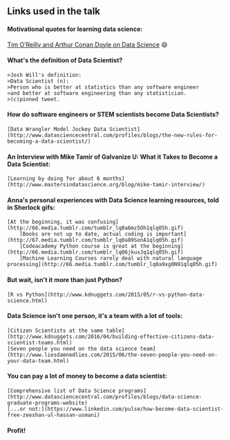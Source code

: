##	Links used in the talk

####	Motivational quotes for learning data science:
  [Tim O’Reilly and Arthur Conan Doyle on Data Science](https://www.springboard.com/blog/41-shareable-data-quotes/)
    :smile:
####	What's the definition of Data Scientist?
	>Josh Will's definition:
	>Data Scientist (n):
	>Person who is better at statistics than any software engineer
	>and better at software engineering than any statistician. 
	>(c)pinned tweet.
  
####	How do software engineers or STEM scientists become Data Scientists?
	[Data Wrangler Model Jockey Data Scientist](http://www.datasciencecentral.com/profiles/blogs/the-new-rules-for-becoming-a-data-scientist/)
	
####	An Interview with Mike Tamir of Galvanize U: What it Takes to Become a Data Scientist:
	[Learning by doing for about 6 months](http://www.mastersindatascience.org/blog/mike-tamir-interview/) 

####	Anna's personal experiences with Data Science learning resources, told in Sherlock gifs:
	[At the beginning, it was confusing](http://66.media.tumblr.com/tumblr_lq0a6mz5Oh1qlq05h.gif)
    	[Books are not up to date, actual coding is important](http://67.media.tumblr.com/tumblr_lq0a89SonA1qlq05h.gif)
    	[Codeacademy Python course is great at the beginning](http://66.media.tumblr.com/tumblr_lq06jkuxJq1qlq05h.gif)
    	[Machine Learning Courses rarely deal with natural language processing](http://66.media.tumblr.com/tumblr_lq0a9xg0N91qlq05h.gif)
    
####	But wait, isn't it more than just Python?	
	[R vs Python](http://www.kdnuggets.com/2015/05/r-vs-python-data-science.html)

####	Data Science isn't one person, it's a team with a lot of tools:
	[Citizen Scientists at the same table](http://www.kdnuggets.com/2016/04/building-effective-citizens-data-scientist-teams.html)
	[Seven people you need on the data science team](http://www.liesdamnedlies.com/2015/06/the-seven-people-you-need-on-your-data-team.html)
	
####	You can pay a lot of money to become a data scientist:
	[Comprehensive list of Data Science programs](http://www.datasciencecentral.com/profiles/blogs/data-science-graduate-programs-website)
	[...or not:](https://www.linkedin.com/pulse/how-become-data-scientist-free-zeeshan-ul-hassan-usmani)
	
####	Profit!










